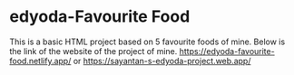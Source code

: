 # edyoda-Favourite Food 
 This is a basic HTML project based on 5 favourite foods of mine. Below is the link of the website of the project of mine.
https://edyoda-favourite-food.netlify.app/
or 
https://sayantan-s-edyoda-project.web.app/
